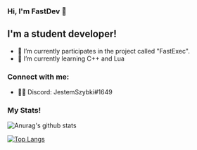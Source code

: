 ### Hi, I'm FastDev 👋

## I'm a student developer!

- 🔭 I’m currently participates in the project called "FastExec".
- 🌱 I’m currently learning C++ and Lua
### Connect with me:

- 👨‍💻 Discord: JestemSzybki#1649

### My Stats!


![Anurag's github stats](https://github-readme-stats.vercel.app/api?username=Student-FastDev&count_private=true&show_icons=true&theme=github_dark)
<br />

[![Top Langs](https://github-readme-stats.vercel.app/api/top-langs/?username=Student-FastDev&theme=github_dark)](https://github.com/anuraghazra/github-readme-stats)
